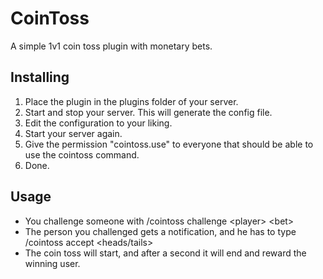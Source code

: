 # CoinToss
A simple 1v1 coin toss plugin with monetary bets.

## Installing

1. Place the plugin in the plugins folder of your server.
2. Start and stop your server. This will generate the config file.
3. Edit the configuration to your liking.
4. Start your server again.
5. Give the permission "cointoss.use" to everyone that should be able to use the cointoss command.
6. Done.

## Usage

- You challenge someone with /cointoss challenge &lt;player&gt; &lt;bet&gt;
- The person you challenged gets a notification, and he has to type /cointoss accept  &lt;heads/tails&gt;
- The coin toss will start, and after a second it will end and reward the winning user.
